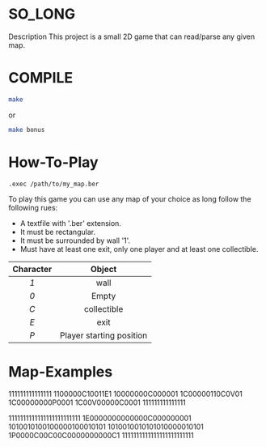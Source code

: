 # SO_LONG
Description This project is a small 2D game that can read/parse any given map.
# COMPILE
```Bash
make
```
or
```Bash
make bonus
```
# How-To-Play

```Bash
.exec /path/to/my_map.ber
```
To play this game you can use any map of your choice as long follow the following rues:
* A textfile with '.ber' extension.
* It must be rectangular.
* It must be surrounded by wall '1'.
* Must have at least one exit, only one player and at least one collectible.

|  Character  |          Object          |
|:-----------:|:------------------------:|
|     *1*     | wall                     |
|     *0*     | Empty                    |
|     *C*     | collectible              |
|     *E*     | exit                     |
|     *P*     | Player starting position |
# Map-Examples

111111111111111
1100000C10011E1
10000000C000001
1C00000110C0V01
1C00000000P0001
1C00V00000C0001
111111111111111


1111111111111111111111111
1E0000000000000C000000001
1010010100100000100010101
1010010010101010000010101
1P0000C00C00C0000000000C1
1111111111111111111111111
